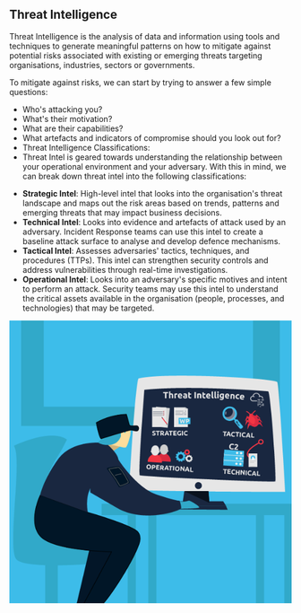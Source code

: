## Threat Intelligence

Threat Intelligence is the analysis of data and information using tools and techniques to generate meaningful patterns on how to mitigate against potential risks associated with existing or emerging threats targeting organisations, industries, sectors or governments.

To mitigate against risks, we can start by trying to answer a few simple questions:

- Who's attacking you?
- What's their motivation?
- What are their capabilities?
- What artefacts and indicators of compromise should you look out for?
- Threat Intelligence Classifications:
- Threat Intel is geared towards understanding the relationship between your operational environment and your adversary. With this in mind, we can break down threat intel into the following classifications: 

* **Strategic Intel**: High-level intel that looks into the organisation's threat landscape and maps out the risk areas based on trends, patterns and emerging threats that may impact business decisions.
* **Technical Intel**: Looks into evidence and artefacts of attack used by an adversary. Incident Response teams can use this intel to create a baseline attack surface to analyse and develop defence mechanisms.
* **Tactical Intel**: Assesses adversaries' tactics, techniques, and procedures (TTPs). This intel can strengthen security controls and address vulnerabilities through real-time investigations.
* **Operational Intel**: Looks into an adversary's specific motives and intent to perform an attack. Security teams may use this intel to understand the critical assets available in the organisation (people, processes, and technologies) that may be targeted.

<p align="center">
  <img src="https://github.com/AM1RKA/SOC-Analyst/blob/main/Cyber%20Threat%20Intellegence/Threat%20Intelligence%20Tools/TI%20model.png">
</p>

